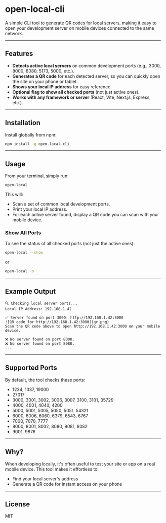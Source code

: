 # open-local-cli

A simple CLI tool to generate QR codes for local servers, making it easy to open your development server on mobile devices connected to the same network.

---

## Features

- **Detects active local servers** on common development ports (e.g., 3000, 8000, 8080, 5173, 5000, etc.).
- **Generates a QR code** for each detected server, so you can quickly open the site on your phone or tablet.
- **Shows your local IP address** for easy reference.
- **Optional flag to show all checked ports** (not just active ones).
- **Works with any framework or server** (React, Vite, Next.js, Express, etc.).

---

## Installation

Install globally from npm:

```sh
npm install -g open-local-cli
```

---

## Usage

From your terminal, simply run:

```sh
open-local
```

This will:
- Scan a set of common local development ports.
- Print your local IP address.
- For each active server found, display a QR code you can scan with your mobile device.

### Show All Ports

To see the status of all checked ports (not just the active ones):

```sh
open-local --show
```

or

```sh
open-local -s
```

---

## Example Output

```
🔍 Checking local server ports...
Local IP Address: 192.168.1.42

✅ Server found on port 3000: http://192.168.1.42:3000
![QR code for http://192.168.1.42:3000](qr.png)
Scan the QR code above to open http://192.168.1.42:3000 on your mobile device.

❌ No server found on port 8000.
❌ No server found on port 8080.
...
```

---

## Supported Ports

By default, the tool checks these ports:

- 1234, 1337, 19000
- 27017
- 3000, 3001, 3002, 3006, 3007, 3100, 3101, 35729
- 4000, 4001, 4040, 4200
- 5000, 5001, 5005, 5050, 5051, 54321
- 6000, 6006, 6060, 6379, 6543, 6767
- 7000, 7070, 7777
- 8000, 8001, 8002, 8080, 8081, 8082
- 9001, 9876

---

## Why?

When developing locally, it's often useful to test your site or app on a real mobile device. This tool makes it effortless to:
- Find your local server's address
- Generate a QR code for instant access on your phone

---

## License

MIT
